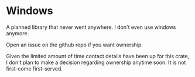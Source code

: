 # Windows

A planned library that never went anywhere. I don't even use windows anymore.

Open an issue on the github repo if you want ownership.

Given the limited amount of time contact details have been up for this crate, I don't plan to make a decision regarding ownership anytime soon. It is not first-come first-served.
